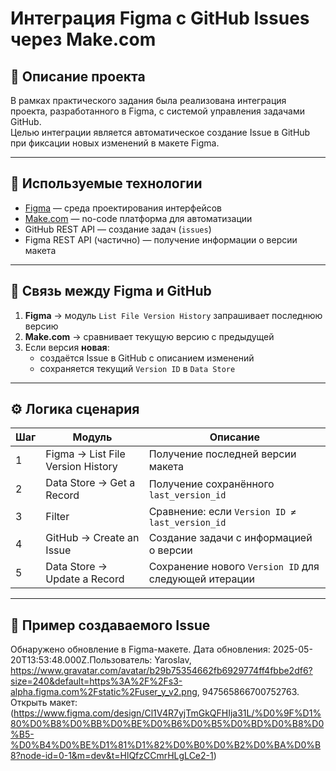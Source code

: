 # Интеграция Figma с GitHub Issues через Make.com

## 📌 Описание проекта

В рамках практического задания была реализована интеграция проекта, разработанного в Figma, с системой управления задачами GitHub.  
Целью интеграции является автоматическое создание Issue в GitHub при фиксации новых изменений в макете Figma.

---

## 🔧 Используемые технологии

- [Figma](https://figma.com) — среда проектирования интерфейсов
- [Make.com](https://www.make.com/) — no-code платформа для автоматизации
- GitHub REST API — создание задач (`issues`)
- Figma REST API (частично) — получение информации о версии макета

---

## 🔗 Связь между Figma и GitHub

1. **Figma** → модуль `List File Version History` запрашивает последнюю версию
2. **Make.com** → сравнивает текущую версию с предыдущей
3. Если версия **новая**:
   - создаётся Issue в GitHub с описанием изменений
   - сохраняется текущий `Version ID` в `Data Store`

---

## ⚙️ Логика сценария

| Шаг | Модуль                                  | Описание                                               |
|-----|-----------------------------------------|--------------------------------------------------------|
| 1   | Figma → List File Version History       | Получение последней версии макета                     |
| 2   | Data Store → Get a Record               | Получение сохранённого `last_version_id`              |
| 3   | Filter                                   | Сравнение: если `Version ID ≠ last_version_id`        |
| 4   | GitHub → Create an Issue                | Создание задачи с информацией о версии                |
| 5   | Data Store → Update a Record            | Сохранение нового `Version ID` для следующей итерации |

---

## 💬 Пример создаваемого Issue

Обнаружено обновление в Figma-макете. Дата обновления: 2025-05-20T13:53:48.000Z.Пользователь: Yaroslav, https://www.gravatar.com/avatar/b29b75354662fb6929774ff4fbbe2df6?size=240&default=https%3A%2F%2Fs3-alpha.figma.com%2Fstatic%2Fuser_y_v2.png, 947565866700752763. Открыть макет:(https://www.figma.com/design/Cl1V4R7yjTmGkQFHIja31L/%D0%9F%D1%80%D0%B8%D0%BB%D0%BE%D0%B6%D0%B5%D0%BD%D0%B8%D0%B5-%D0%B4%D0%BE%D1%81%D1%82%D0%B0%D0%B2%D0%BA%D0%B8?node-id=0-1&m=dev&t=HlQfzCCmrHLgLCe2-1)
